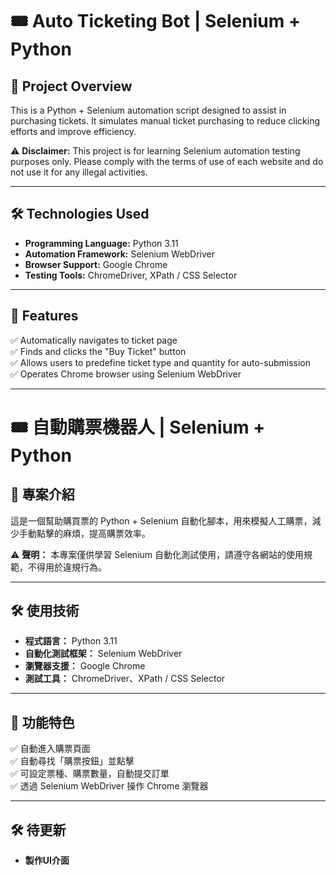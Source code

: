 # 🎟️ Auto Ticketing Bot | Selenium + Python

## 📌 Project Overview
This is a Python + Selenium automation script designed to assist in purchasing tickets. It simulates manual ticket purchasing to reduce clicking efforts and improve efficiency.

⚠️ **Disclaimer:** This project is for learning Selenium automation testing purposes only. Please comply with the terms of use of each website and do not use it for any illegal activities.

---

## 🛠️ Technologies Used
- **Programming Language:** Python 3.11
- **Automation Framework:** Selenium WebDriver
- **Browser Support:** Google Chrome
- **Testing Tools:** ChromeDriver, XPath / CSS Selector
---

## 🚀 Features
✅ Automatically navigates to ticket page  
✅ Finds and clicks the "Buy Ticket" button  
✅ Allows users to predefine ticket type and quantity for auto-submission  
✅ Operates Chrome browser using Selenium WebDriver  

---

# 🎟️ 自動購票機器人 | Selenium + Python

## 📌 專案介紹
這是一個幫助購買票的 Python + Selenium 自動化腳本，用來模擬人工購票，減少手動點擊的麻煩，提高購票效率。

⚠️ **聲明：** 本專案僅供學習 Selenium 自動化測試使用，請遵守各網站的使用規範，不得用於違規行為。

---

## 🛠️ 使用技術
- **程式語言：** Python 3.11
- **自動化測試框架：** Selenium WebDriver
- **瀏覽器支援：** Google Chrome
- **測試工具：** ChromeDriver、XPath / CSS Selector

---

## 🚀 功能特色
✅ 自動進入購票頁面  
✅ 自動尋找「購票按鈕」並點擊  
✅ 可設定票種、購票數量，自動提交訂單  
✅ 透過 Selenium WebDriver 操作 Chrome 瀏覽器  

---

## 🛠️ 待更新
- **製作UI介面**
